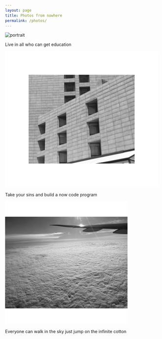 ```yaml
---
layout: page
title: Photos from nowhere
permalink: /photos/
---
```


<img src="/images/Photo4.JPG" alt="portrait" width="500"/>


Live in all who can get education 


<img src="/images/Photo3.JPG" alt="portrait" width="500"/>


Take your sins and build a now code program


<img src="/images/Photo 1.JPG" alt="portrait" width="400"/>



Everyone can walk in the sky
just jump on the infinite cotton
